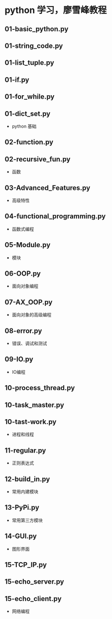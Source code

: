 # python 学习，廖雪峰教程

## 01-basic_python.py
## 01-string_code.py
## 01-list_tuple.py
## 01-if.py
## 01-for_while.py
## 01-dict_set.py
* python 基础

## 02-function.py
## 02-recursive_fun.py
* 函数

## 03-Advanced_Features.py
* 高级特性

## 04-functional_programming.py
* 函数式编程

## 05-Module.py
* 模块

## 06-OOP.py
* 面向对象编程

## 07-AX_OOP.py
* 面向对象的高级编程

## 08-error.py
* 错误、调试和测试

## 09-IO.py
* IO编程

## 10-process_thread.py
## 10-task_master.py
## 10-tast-work.py
* 进程和线程

## 11-regular.py
* 正则表达式

## 12-build_in.py
* 常用内建模块

## 13-PyPi.py
* 常用第三方模块

## 14-GUI.py
* 图形界面

## 15-TCP_IP.py
## 15-echo_server.py
## 15-echo_client.py
* 网络编程
